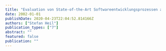 ```yaml
---
title: "Evaluation von State-of-the-Art Softwareentwicklungsprozessen auf deren implizite Wirkung auf Softwarequalitätssicherung"
date: 2002-01-01
publishDate: 2020-04-23T22:04:52.814166Z
authors: ["Stefan Heil"]
publication_types: ["7"]
abstract: ""
featured: false
publication: ""
---
```


